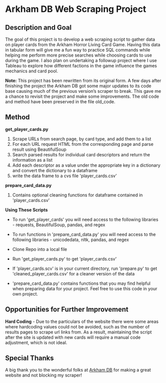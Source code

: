 # Arkham DB Web Scraping Project

## Description and Goal

The goal of this project is to develop a web scraping script to gather data on player cards from the Arkham Horror Living Card Game. Having this data in tabular form will give me a fun way to practice SQL commands while helping me perform more precise searches while choosing cards to use during the game. I also plan on undertaking a followup project where I use Tableau to explore how different factions in the game influence the games mechanics and card pool.

**Note:** This project has been rewritten from its original form. A few days after finishing the project the Arkham DB got some major updates to its code base causing much of the previous version’s scraper to break. This gave me a chance to revisit the project and make some improvements. The old code and method have been preserved in the file old_code. 

## Method

**get_player_cards.py**

1. Scrape URLs from search page, by card type, and add them to a list
2. For each URL request HTML from the corresponding page and parse result using BeautifulSoup
3. Search parsed results for individual card descriptors and return the information as a list
4. Add each descriptor as a value under the appropriate key in a dictionary and convert the dictionary to a dataframe
5. write the data frame to a cvs file 'player_cards.csv'

**prepare_card_data.py**

1. Contains optional cleaning functions for dataframe contained in 'player_cards.csv'

**Using These Scripts**

* To run 'get_player_cards' you will need access to the following libraries - requests, BeautifulSoup, pandas, and regex
* To run functions in 'prepare_card_data.py' you will need access to the following libraries - unicodedata, nltk, pandas, and regex

* Clone Repo into a local file
* Run 'get_player_cards.py' to get 'player_cards.csv'
* If 'player_cards.scv' is in your current directory, run 'prepare.py' to get 'cleaned_player_cards.csv' for a cleaner version of the data
* 'prepare_card_data.py' contains functions that you may find helpful when preparing data for your project. Feel free to use this code in your own project.  

## Opportunities for Further Improvement

**Hard Coding** - Due to the particulars of the website there were some areas where hardcoding values could not be avoided, such as the number of results pages to scrape url links from. As a result, maintaining the script after the site is updated with new cards will require a manual code adjustment, which is not ideal.

## Special Thanks

A big thank you to the wonderful folks at [Arkham DB](https://arkhamdb.com/) for making a great website and not blocking my scraper!
